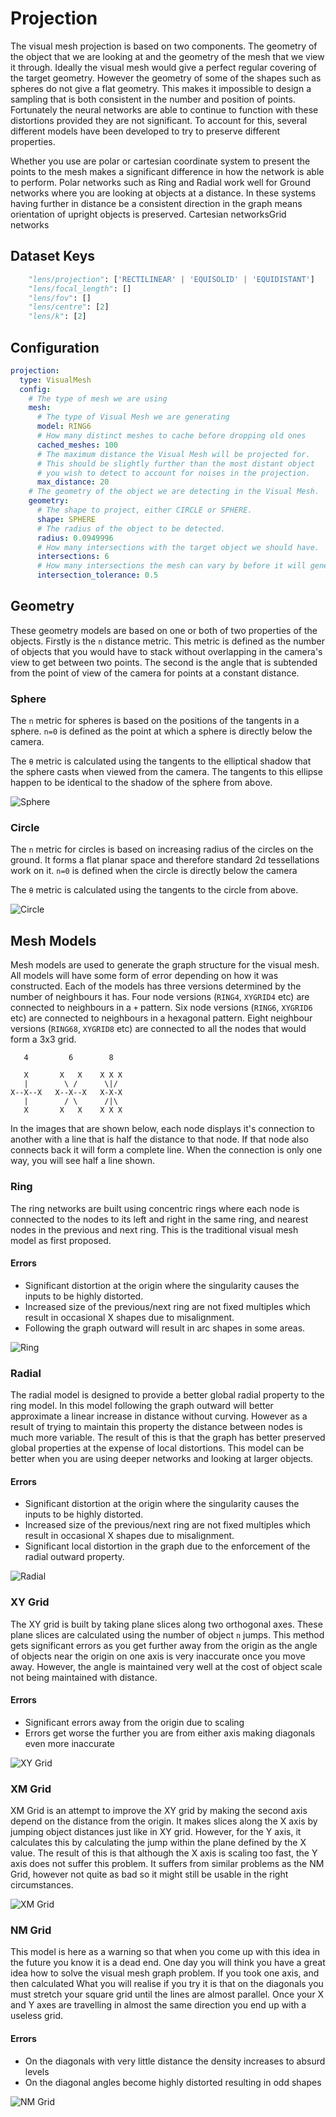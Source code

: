# Projection
The visual mesh projection is based on two components.
The geometry of the object that we are looking at and the geometry of the mesh that we view it through.
Ideally the visual mesh would give a perfect regular covering of the target geometry.
However the geometry of some of the shapes such as spheres do not give a flat geometry.
This makes it impossible to design a sampling that is both consistent in the number and position of points.
Fortunately the neural networks are able to continue to function with these distortions provided they are not significant.
To account for this, several different models have been developed to try to preserve different properties.

Whether you use are polar or cartesian coordinate system to present the points to the mesh makes a significant difference in how the network is able to perform.
Polar networks such as Ring and Radial work well for Ground networks where you are looking at objects at a distance.
In these systems having further in distance be a consistent direction in the graph means orientation of upright objects is preserved.
Cartesian networksGrid networks

## Dataset Keys
```python
    "lens/projection": ['RECTILINEAR' | 'EQUISOLID' | 'EQUIDISTANT']
    "lens/focal_length": []
    "lens/fov": []
    "lens/centre": [2]
    "lens/k": [2]
```

## Configuration
```yaml
projection:
  type: VisualMesh
  config:
    # The type of mesh we are using
    mesh:
      # The type of Visual Mesh we are generating
      model: RING6
      # How many distinct meshes to cache before dropping old ones
      cached_meshes: 100
      # The maximum distance the Visual Mesh will be projected for.
      # This should be slightly further than the most distant object
      # you wish to detect to account for noises in the projection.
      max_distance: 20
    # The geometry of the object we are detecting in the Visual Mesh.
    geometry:
      # The shape to project, either CIRCLE or SPHERE.
      shape: SPHERE
      # The radius of the object to be detected.
      radius: 0.0949996
      # How many intersections with the target object we should have.
      intersections: 6
      # How many intersections the mesh can vary by before it will generate a new mesh
      intersection_tolerance: 0.5
```

## Geometry
These geometry models are based on one or both of two properties of the objects.
Firstly is the `n` distance metric.
This metric is defined as the number of objects that you would have to stack without overlapping in the camera's view to get between two points.
The second is the angle that is subtended from the point of view of the camera for points at a constant distance.

### Sphere

The `n` metric for spheres is based on the positions of the tangents in a sphere.
`n=0` is defined as the point at which a sphere is directly below the camera.

The `θ` metric is calculated using the tangents to the elliptical shadow that the sphere casts when viewed from the camera.
The tangents to this ellipse happen to be identical to the shadow of the sphere from above.

![Sphere](geometry/sphere.svg)

### Circle

The `n` metric for circles is based on increasing radius of the circles on the ground.
It forms a flat planar space and therefore standard 2d tessellations work on it.
`n=0` is defined when the circle is directly below the camera

The `θ` metric is calculated using the tangents to the circle from above.

![Circle](geometry/circle.svg)

## Mesh Models
Mesh models are used to generate the graph structure for the visual mesh.
All models will have some form of error depending on how it was constructed.
Each of the models has three versions determined by the number of neighbours it has.
Four node versions (`RING4`, `XYGRID4` etc) are connected to neighbours in a `+` pattern.
Six node versions (`RING6`, `XYGRID6` etc) are connected to neighbours in a hexagonal pattern.
Eight neighbour versions (`RING68`, `XYGRID8` etc) are connected to all the nodes that would form a 3x3 grid.
```
   4         6        8

   X       X   X    X X X
   |        \ /      \|/
X--X--X   X--X--X   X-X-X
   |        / \      /|\
   X       X   X    X X X
```
In the images that are shown below, each node displays it's connection to another with a line that is half the distance to that node. If that node also connects back it will form a complete line.
When the connection is only one way, you will see half a line shown.

### Ring
The ring networks are built using concentric rings where each node is connected to the nodes to its left and right in the same ring, and nearest nodes in the previous and next ring.
This is the traditional visual mesh model as first proposed.

#### Errors
- Significant distortion at the origin where the singularity causes the inputs to be highly distorted.
- Increased size of the previous/next ring are not fixed multiples which result in occasional X shapes due to misalignment.
- Following the graph outward will result in arc shapes in some areas.

![Ring](mesh_models/ring.jpg)

### Radial
The radial model is designed to provide a better global radial property to the ring model.
In this model following the graph outward will better approximate a linear increase in distance without curving.
However as a result of trying to maintain this property the distance between nodes is much more variable.
The result of this is that the graph has better preserved global properties at the expense of local distortions.
This model can be better when you are using deeper networks and looking at larger objects.

#### Errors
- Significant distortion at the origin where the singularity causes the inputs to be highly distorted.
- Increased size of the previous/next ring are not fixed multiples which result in occasional X shapes due to misalignment.
- Significant local distortion in the graph due to the enforcement of the radial outward property.

![Radial](mesh_models/radial.jpg)

### XY Grid
The XY grid is built by taking plane slices along two orthogonal axes.
These plane slices are calculated using the number of object `n` jumps.
This method gets significant errors as you get further away from the origin as the angle of objects near the origin on one axis is very inaccurate once you move away.
However, the angle is maintained very well at the cost of object scale not being maintained with distance.

#### Errors
- Significant errors away from the origin due to scaling
- Errors get worse the further you are from either axis making diagonals even more inaccurate

![XY Grid](mesh_models/xy_grid.jpg)

### XM Grid
XM Grid is an attempt to improve the XY grid by making the second axis depend on the distance from the origin.
It makes slices along the X axis by jumping object distances just like in XY grid.
However, for the Y axis, it calculates this by calculating the jump within the plane defined by the X value.
The result of this is that although the X axis is scaling too fast, the Y axis does not suffer this problem.
It suffers from similar problems as the NM Grid, however not quite as bad so it might still be usable in the right circumstances.

![XM Grid](mesh_models/xm_grid.jpg)

### NM Grid
This model is here as a warning so that when you come up with this idea in the future you know it is a dead end.
One day you will think you have a great idea how to solve the visual mesh graph problem.
If you took one axis, and then calculated
What you will realise if you try it is that on the diagonals you must stretch your square grid until the lines are almost parallel.
Once your X and Y axes are travelling in almost the same direction you end up with a useless grid.

#### Errors
- On the diagonals with very little distance the density increases to absurd levels
- On the diagonal angles become highly distorted resulting in odd shapes

![NM Grid](mesh_models/nm_grid.jpg)
